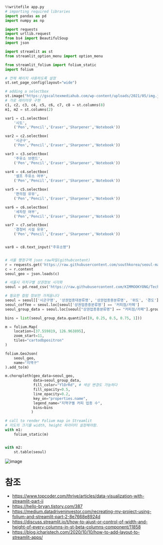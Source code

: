```python
%%writefile app.py
# importing required libraries
import pandas as pd
import numpy as np

import requests
import urllib.request
from bs4 import BeautifulSoup
import json

import streamlit as st
from streamlit_option_menu import option_menu

from streamlit_folium import folium_static
import folium

# 전체 페이지 사용하도록 설정
st.set_page_config(layout="wide")

# adding a selectbox
st.image("https://gscaltexmediahub.com/wp-content/uploads/2021/05/img.jpeg", width=200)
# 가로 레이아웃 구현
c1, c2, c3, c4, c5, c6, c7, c8 = st.columns(8)
m1, m2 = st.columns(2)

var1 = c1.selectbox(
    '시도',
    ('Pen','Pencil','Eraser','Sharpener','Notebook'))

var2 = c2.selectbox(
    '시군구',
    ('Pen','Pencil','Eraser','Sharpener','Notebook'))

var3 = c3.selectbox(
    '주유소 브랜드',
    ('Pen','Pencil','Eraser','Sharpener','Notebook'))

var4 = c4.selectbox(
    '셀프 주유소 여부',
    ('Pen','Pencil','Eraser','Sharpener','Notebook'))

var5 = c5.selectbox(
    '편의점 유뮤',
    ('Pen','Pencil','Eraser','Sharpener','Notebook'))

var6 = c6.selectbox(
    '세차장 여부',
    ('Pen','Pencil','Eraser','Sharpener','Notebook'))

var7 = c7.selectbox(
    '경정비 시설 유뮤',
    ('Pen','Pencil','Eraser','Sharpener','Notebook'))


var8 = c8.text_input("주유소명")


# 서울 행정구역 json raw파일(githubcontent)
r = requests.get('https://raw.githubusercontent.com/southkorea/seoul-maps/master/kostat/2013/json/seoul_municipalities_geo_simple.json')
c = r.content
seoul_geo = json.loads(c)

# 서울시 자치구별 상권정보 시각화
seoul = pd.read_csv('https://raw.githubusercontent.com/KIMMOOKYONG/Technical-Note/main/%EC%A7%80%EB%8F%84%EC%8B%9C%EA%B0%81%ED%99%94/%EC%86%8C%EC%83%81%EA%B3%B5%EC%9D%B8%EC%8B%9C%EC%9E%A5%EC%A7%84%ED%9D%A5%EA%B3%B5%EB%8B%A8_%EC%83%81%EA%B0%80(%EC%83%81%EA%B6%8C)%EC%A0%95%EB%B3%B4_%EC%84%9C%EC%9A%B8_202203_01.tsv', sep="\t")

# 필요한 컬럼 정보만 가져옵니다
seoul = seoul[['시군구명', '상권업종대분류명', '상권업종중분류명', '위도', '경도']]
seoul_coffee = seoul.loc[seoul['상권업종중분류명'] == '커피점/카페']
seoul_group_data = seoul.loc[seoul["상권업종중분류명"] == "커피점/카페"].groupby("시군구명")["상권업종중분류명"].count()

bins = list(seoul_group_data.quantile([0, 0.25, 0.5, 0.75, 1]))

m = folium.Map(
    location=[37.559819, 126.963895],
    zoom_start=11, 
    tiles="cartodbpositron"
)

folium.GeoJson(
    seoul_geo,
    name="지역구"
).add_to(m)

m.choropleth(geo_data=seoul_geo,
             data=seoul_group_data, 
             fill_color="YlOrRd", # 색상 변경도 가능하다
             fill_opacity=0.5,
             line_opacity=0.2,
             key_on="properties.name",
             legend_name="지역구별 커피 업종 수", 
             bins=bins
            )

# call to render Folium map in Streamlit
# 지도의 크기를 width, height 파라미터 설정해야함.
with m1:
    folium_static(m)


with m2:
    st.table(seoul)


```

![image](https://user-images.githubusercontent.com/102650331/169640748-d4fdd820-c3cc-4ec3-9c44-b57c5d279c1a.png)

# 참조
- https://www.topcoder.com/thrive/articles/data-visualization-with-streamlit-part-ii
- https://hello-bryan.tistory.com/387
- https://medium.datadriveninvestor.com/recreating-my-project-using-folium-and-streamlit-part-2-8e7668e8924d
- https://discuss.streamlit.io/t/how-to-ajust-or-control-of-width-and-height-of-every-columns-in-st-beta-columns-component/11858
- https://blog.jcharistech.com/2020/10/10/how-to-add-layout-to-streamlit-apps/

